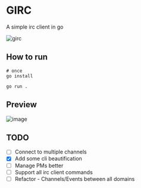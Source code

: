 # GIRC

A simple irc client in go

![girc](https://github.com/user-attachments/assets/4983fc29-ea5f-4a94-abc7-0da2bd7aae7d)


## How to run
```
# once
go install

go run .
```

## Preview

![image](https://github.com/user-attachments/assets/24e43f3e-896b-4c60-b175-5fbe0d7c2f0e)

## TODO
- [ ] Connect to multiple channels
- [x] Add some cli beautification
- [ ] Manage PMs better
- [ ] Support all irc client commands
- [ ] Refactor - Channels/Events between all domains
